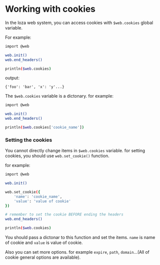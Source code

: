 # Working with cookies
In the loza web system, you can access cookies with `$web.cookies` global variable.

For example:

```bash
import @web

web.init()
web.end_headers()

println($web.cookies)
```

output:

```
{'foo': 'bar', 'x': 'y'...}
```

The `$web.cookies` variable is a dictonary. for example:

```bash
import @web

web.init()
web.end_headers()

println($web.cookies['cookie_name'])
```

### Setting the cookies
You cannot directly change items in `$web.cookies` variable. for setting cookies, you should use `web.set_cookie()` function.

for example:

```bash
import @web

web.init()

web.set_cookie({
    'name': 'cookie_name',
    'value': 'value of cookie'
})

# remember to set the cookie BEFORE ending the headers
web.end_headers()

println($web.cookies)
```

You should pass a dictonar to this function and set the items. `name` is name of cookie and `value` is value of cookie.

Also you can set more options. for example `expire`, `path`, `domain`...(All of cookie general options are available).
